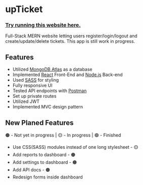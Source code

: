 # upTicket

### <a href="https://upticket-mclbdn.netlify.app/">Try running this website here.</a>


Full-Stack MERN website letting users register/login/logout and create/update/delete tickets. This app is still work in progress.

## Features
* Utilized [MongoDB Atlas](https://www.mongodb.com/atlas) as a database
* Implemented [React](https://reactjs.org/) Front-End and [Node.js](https://nodejs.org/en/) Back-end
* Used [SASS](https://sass-lang.com/) for styling
* Fully responsive UI
* Tested API endpoints with [Postman](https://www.postman.com/)
* Set up private routes 
* Utilized JWT 
* Implemented MVC design pattern

## New Planed Features
🟠 - Not yet in progress | 🟡 - In progress | 🟢 - Finished

* Use CSS(SASS) modules instead of one long stylesheet - 🟡
* Add reports to dashboard - 🟠
* Add settings to dashboard - 🟠
* Add API docs - 🟠
* Redesign forms inside dashboard
